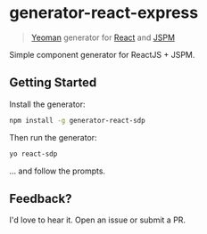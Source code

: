 # generator-react-express

> [Yeoman](http://yeoman.io) generator for [React](http://facebook.github.io/react/) and [JSPM](http://jspm.io/)

Simple component generator for ReactJS + JSPM.


## Getting Started

Install the generator:

```bash
npm install -g generator-react-sdp
```

Then run the generator:

```bash
yo react-sdp
```

... and follow the prompts.


## Feedback?

I'd love to hear it. Open an issue or submit a PR.
